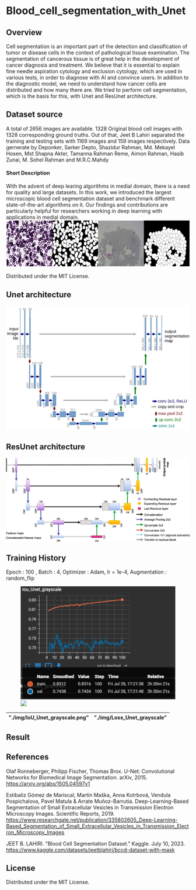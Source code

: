 # Blood_cell_segmentation_with_Unet

## Overview
Cell segmentation is an important part of the detection and classification of tumor or disease cells in the context of pathological tissue examination. The segmentation of cancerous tissue is of great help in the development of cancer diagnosis and treatment. We believe that it is essential to explain fine needle aspiration cytology and exclusion cytology, which are used in various tests, in order to diagnose with AI and convince users. In addition to the diagnostic model, we need to understand how cancer cells are distributed and how many there are. We tried to perform cell segmentation, which is the basis for this, with Unet and ResUnet architecture.

## Dataset source
A total of 2656 images are available. 1328 Original blood cell images with 1328 corresponding ground truths. Out of that, Jeet B Lahiri separated the training and testing sets with 1169 images and 159 images respectively.
Data gernerate by Deponker, Sarker Depto, Shazidur Rahman, Md. Mekayel Hosen, Mst Shapna Akter, Tamanna Rahman Reme, Aimon Rahman, Hasib Zunai, M. Sohel Rahman and M.R.C.Mahdy

  #### Short Description
With the advent of deep learing algorithms in medial domain, there is a need for quality and large datasets. In this work, we introduced the largest microscopic blood cell segmentation dataset and benchmark different state-of-the-art algorithms on it. Our findings and contributions are particularly helpful for researchers working in deep learning with applications in medial domain.
![ex_screenshot](./img/Dataset_img.png)

Distributed under the MIT License.

## Unet architecture
![ex_screenshot](img/Unet.png)

## ResUnet architecture
![ex_screenshot](img/Res_Unet.png)

## Training History
Epoch : 100 , Batch : 4, Optimizer : Adam, lr = 1e-4, Augmentation : random_flip

<figure class="half">
  <a href="link"><img src="./img/IoU_Unet_grayscale.png"></a>
  <a href="link"><img src="./img/Loss_Unet_grayscale"></a>
</figure>

"./img/IoU_Unet_grayscale.png" | "./img/Loss_Unet_grayscale"
---|---|


## Result



## References
Olaf Ronneberger, Philipp Fischer, Thomas Brox. U-Net: Convolutional Networks for Biomedical Image Segmentation. arXiv, 2015. https://arxiv.org/abs/1505.04597v1


Estibaliz Gómez de Mariscal, Martin Maška, Anna Kotrbová, Vendula Pospichalova, Pavel Matula & Arrate Muñoz-Barrutia. Deep-Learning-Based Segmentation of Small Extracellular Vesicles in Transmission Electron Microscopy Images. Scientific Reports, 2019. https://www.researchgate.net/publication/335802605_Deep-Learning-Based_Segmentation_of_Small_Extracellular_Vesicles_in_Transmission_Electron_Microscopy_Images


JEET B. LAHIRI. "Blood Cell Segmentation Dataset." Kaggle. July 10, 2023. https://www.kaggle.com/datasets/jeetblahiri/bccd-dataset-with-mask

## License
Distributed under the MIT License.



